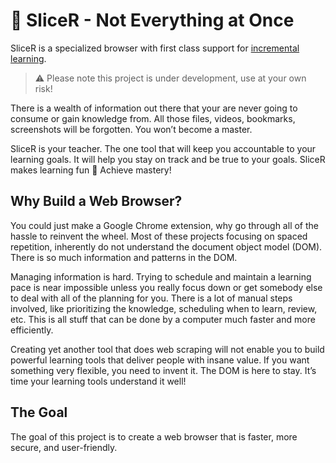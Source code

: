 # 🍕 SliceR - Not Everything at Once

SliceR is a specialized browser with first class support for [incremental
learning][0].

> ⚠️ Please note this project is under development, use at your own risk!

There is a wealth of information out there that your are never going to consume or gain knowledge from.
All those files, videos, bookmarks, screenshots will be forgotten. You won’t  become a master.

SliceR is your teacher. The one tool that will keep you accountable to your learning goals. It will help you 
stay on track and be true to your goals. SliceR makes learning fun 🤩 Achieve mastery!

## Why Build a Web Browser?

You could just make a Google Chrome extension, why go through all of the hassle
to reinvent the wheel. Most of these projects focusing on spaced repetition,
inherently do not understand the document object model (DOM). There is so much
information and patterns in the DOM.

Managing information is hard. Trying to schedule and maintain a learning pace
is near impossible unless you really focus down or get somebody else to deal
with all of the planning for you. There is a lot of manual steps involved, like
prioritizing the knowledge, scheduling when to learn, review, etc. This is all
stuff that can be done by a computer much faster and more efficiently.

Creating yet another tool that does web scraping will not enable you to build
powerful learning tools that deliver people with insane value. If you want
something very flexible, you need to invent it. The DOM is here to stay. It’s
time your learning tools understand it well!

## The Goal

The goal of this project is to create a web browser that is faster, more secure, and user-friendly.

[0]: https://supermemo.guru/wiki/Incremental_learning
